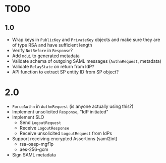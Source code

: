 # TODO
 
## 1.0

- Wrap keys in `PublicKey` and `PrivateKey` objects and make sure they are of
  type RSA and have sufficient length
- Verify `NotBefore` in `Response`? 
- Add `mdui` to generated metadata
- Validate schema of outgoing SAML messages (`AuthnRequest`, metadata)
- Validate `RelayState` on return from IdP?
- API function to extract SP entity ID from SP object?

# 2.0

- `ForceAuthn` in `AuthnRequest` (is anyone actually using this?)
- Implement unsolicited `Response`, "IdP initiated"
- Implement SLO
  - Send `LogoutRequest`
  - Receive `LogoutResponse`
  - Receive unsolicited `LogoutRequest` from IdPs
- Support receiving encrypted Assertions (saml2int)
  - rsa-oaep-mgf1p
  - aes-256-gcm
- Sign SAML metadata

